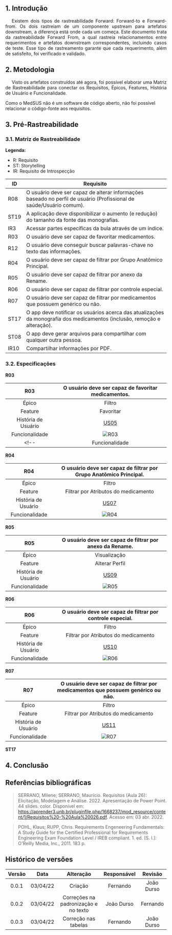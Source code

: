 ## 1. Introdução

<p style="text-indent: 20px; text-align: justify">
Existem dois tipos de rastreabilidade Forward: Forward-to e Forward-from. Os dois rastreiam de um componente upstream para artefatos downstream, a diferença está onde cada um começa. Este documento trata da rastreabilidade Forward From, a qual rastreia relacionamentos entre requerimentos e artefatos downstream correspondentes, incluindo casos de teste. Esse tipo de rastreamento garante que cada requerimento, além de satisfeito, foi verificado e validado.
</p>

## 2. Metodologia

<p style="text-indent: 20px; text-align: justify">
Visto os artefatos construídos até agora, foi possível elaborar uma Matriz de Rastreabilidade para conectar os Requisitos, Épicos, Features, História de Usuário e Funcionalidade.

Como o MedSUS não é um software de código aberto, não foi possível relacionar o código-fonte aos requisitos.

</p>

## 3. Pré-Rastreabilidade

### 3.1. Matriz de Rastreabilidade

**Legenda:**

- R: Requisito
- ST: Storytelling
- IR: Requisito de Introspecção

| ID   | Requisito                                                                                                                |
| ---- | ------------------------------------------------------------------------------------------------------------------------ |
| R08  | O usuário deve ser capaz de alterar informações baseado no perfil de usuário (Profissional de saúde/Usuário comum).      |
| ST19 | A aplicação deve disponibilizar o aumento (e redução) do tamanho da fonte das monografias.                               |
| IR3  | Acessar partes específicas da bula através de um índice.                                                                 |
| R03  | O usuário deve ser capaz de favoritar medicamentos.                                                                      |
| R12  | O usuário deve conseguir buscar palavras-chave no texto das informações.                                                 |
| R04  | O usuário deve ser capaz de filtrar por Grupo Anatômico Principal.                                                       |
| R05  | O usuário deve ser capaz de filtrar por anexo da Rename.                                                                 |
| R06  | O usuário deve ser capaz de filtrar por controle especial.                                                               |
| R07  | O usuário deve ser capaz de filtrar por medicamentos que possuem genérico ou não.                                        |
| ST17 | O app deve notificar os usuários acerca das atualizações da monografia dos medicamentos (inclusão, remoção e alteração). |
| ST08 | O app deve gerar arquivos para compartilhar com qualquer outra pessoa.                                                   |
| IR10 | Compartilhar informações por PDF.                                                                                        |

### 3.2. Especificações

<!-- **R08**

|         R08         | O usuário deve ser capaz de alterar informações baseado no perfil de usuário (Profissional de saúde/Usuário comum). |
| :-----------------: | :-----------------------------------------------------------------------------------------------------------------: |
|        Épico        |                                                    Visualização                                                     |
|       Feature       |                                                   Alterar Perfil                                                    |
| História de Usuário |                 [US01](https://requisitos-de-software.github.io/2021.2-MedSUS/modeling/userstory/)                  |
|   Funcionalidade    |                                                                                                                     |

**ST19**

|        ST19         | A aplicação deve disponibilizar o aumento (e redução) do tamanho da fonte das monografias |
| :-----------------: | :---------------------------------------------------------------------------------------: |
|        Épico        |                                       Visualização                                        |
|       Feature       |                                 Alterar tamanho da fonte                                  |
| História de Usuário |    [US03](https://requisitos-de-software.github.io/2021.2-MedSUS/modeling/userstory/)     |
|   Funcionalidade    |                                                                                           |

**IR3**

|         IR3         |              Acessar partes específicas da bula através de um índice.              |
| :-----------------: | :--------------------------------------------------------------------------------: |
|        Épico        |                                    Visualização                                    |
|       Feature       |                                 Apresentar índice                                  |
| História de Usuário | [US04](https://requisitos-de-software.github.io/2021.2-MedSUS/modeling/userstory/) |
|   Funcionalidade    |                                                                                    | -->

**R03**

|         R03         |                O usuário deve ser capaz de favoritar medicamentos.                 |
| :-----------------: | :--------------------------------------------------------------------------------: |
|        Épico        |                                       Filtro                                       |
|       Feature       |                                     Favoritar                                      |
| História de Usuário | [US05](https://requisitos-de-software.github.io/2021.2-MedSUS/modeling/userstory/) |
|   Funcionalidade    |      ![R03](../images/R03.gif)       |
<!-- |   Funcionalidade    |       <img src="../images/R03.gif" alt="Favoritar medicamento" width="25%">        | -->
<!--  -->
<!-- **R12**

|         R12         |      O usuário deve conseguir buscar palavras-chave no texto das informações.      |
| :-----------------: | :--------------------------------------------------------------------------------: |
|        Épico        |                                       Filtro                                       |
|       Feature       |                             Filtrar por Palavras-chave                             |
| História de Usuário | [US06](https://requisitos-de-software.github.io/2021.2-MedSUS/modeling/userstory/) |
|   Funcionalidade    |                                                                                    | -->

**R04**

|         R04         |         O usuário deve ser capaz de filtrar por Grupo Anatômico Principal.         |
| :-----------------: | :--------------------------------------------------------------------------------: |
|        Épico        |                                       Filtro                                       |
|       Feature       |                        Filtrar por Atributos do medicamento                        |
| História de Usuário | [US07](https://requisitos-de-software.github.io/2021.2-MedSUS/modeling/userstory/) |
|   Funcionalidade    |     ![R04](../images/R04.gif)          |

**R05**

|         R05         |              O usuário deve ser capaz de filtrar por anexo da Rename.              |
| :-----------------: | :--------------------------------------------------------------------------------: |
|        Épico        |                                    Visualização                                    |
|       Feature       |                                   Alterar Perfil                                   |
| História de Usuário | [US09](https://requisitos-de-software.github.io/2021.2-MedSUS/modeling/userstory/) |
|   Funcionalidade    |      ![R05](../images/R05.gif)         |

**R06**

|         R06         |             O usuário deve ser capaz de filtrar por controle especial.             |
| :-----------------: | :--------------------------------------------------------------------------------: |
|        Épico        |                                       Filtro                                       |
|       Feature       |                        Filtrar por Atributos do medicamento                        |
| História de Usuário | [US10](https://requisitos-de-software.github.io/2021.2-MedSUS/modeling/userstory/) |
|   Funcionalidade    |      ![R06](../images/R06.gif)        |

**R07**

|         R07         | O usuário deve ser capaz de filtrar por medicamentos que possuem genérico ou não.  |
| :-----------------: | :--------------------------------------------------------------------------------: |
|        Épico        |                                       Filtro                                       |
|       Feature       |                        Filtrar por Atributos do medicamento                        |
| História de Usuário | [US11](https://requisitos-de-software.github.io/2021.2-MedSUS/modeling/userstory/) |
|   Funcionalidade    |     ![R07](../images/R07.gif)       |

**ST17**

<!-- |        ST17         | O app deve notificar os usuários acerca das atualizações da monografia dos medicamentos (inclusão, remoção e alteração). |
| :-----------------: | :----------------------------------------------------------------------------------------------------------------------: |
|        Épico        |                                                       Notificação                                                        |
|       Feature       |                                                    Notificar usuários                                                    |
| História de Usuário |                    [US13](https://requisitos-de-software.github.io/2021.2-MedSUS/modeling/userstory/)                    |
|   Funcionalidade    |                                                                                                                          |

**ST08**

|        ST08         |       O app deve gerar arquivos para compartilhar com qualquer outra pessoa.       |
| :-----------------: | :--------------------------------------------------------------------------------: |
|        Épico        |                              Compartilhar monografias                              |
|       Feature       |                                   Alterar Perfil                                   |
| História de Usuário | [US15](https://requisitos-de-software.github.io/2021.2-MedSUS/modeling/userstory/) |
|   Funcionalidade    |                                                                                    |

**IR10**

|        IR10         |                         Compartilhar informações por PDF.                          |
| :-----------------: | :--------------------------------------------------------------------------------: |
|        Épico        |                                  Compartilhamento                                  |
|       Feature       |                              Compartilhar monografias                              |
| História de Usuário | [US16](https://requisitos-de-software.github.io/2021.2-MedSUS/modeling/userstory/) |
|   Funcionalidade    |                                                                                    |
 -->
## 4. Conclusão

<p style="text-indent: 20px; text-align: justify">

</p>

## Referências bibliográficas

> SERRANO, Milene; SERRANO, Maurício. Requisitos (Aula 26): Elicitação, Modelagem e Análise. 2022. Apresentação de Power Point. 44 slides. color. Disponível em: https://aprender3.unb.br/pluginfile.php/1668237/mod_resource/content/1/Requisitos%20-%20Aula%20026.pdf. Acesso em: 03 abr. 2022.

> POHL, Klaus; RUPP, Chris. Requirements Engeneering Fundamentals: A Study Guide for the Certified Professional for Requirements Engineering Exam Foundation Level / IREB compliant. 1. ed. [S. l.]: O'Reilly Media, Inc., 2011. 183 p.

## Histórico de versões

| Versão |   Data   |              Alteração               | Responsável |  Revisão   |
| :----: | :------: | :----------------------------------: | :---------: | :--------: |
| 0.0.1  | 03/04/22 |               Criação                |  Fernando   | João Durso |
| 0.0.2  | 03/04/22 | Correções na padronização e no texto | João Durso  |  Fernando  |
| 0.0.3  | 03/04/22 |          Correção nas tabelas        | Fernando    | João Durso |
